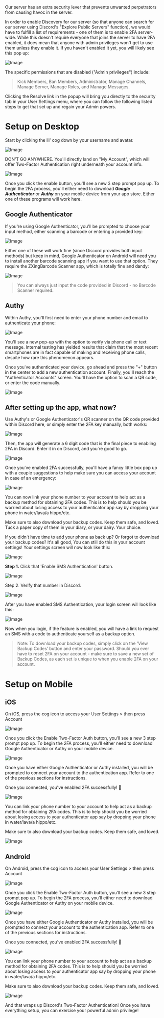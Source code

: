 Our server has an extra security lever that prevents unwanted perpetrators from causing havoc in the server.

In order to enable Discovery for our server (so that anyone can search for our server using Discord's "Explore Public Servers" function), we would have to fulfill a list of requirements - one of them is to enable 2FA server-wide. While this doesn't require everyone that joins the server to have 2FA enabled, it does mean that anyone with admin privileges won't get to use them unless they enable it. If you haven't enabled it yet, you will likely see this pop up:

![Image](https://support.discord.com/hc/en-us/article_attachments/207834588/Can_tLetYouDoThat.png)

The specific permissions that are disabled ("Admin privileges") include:

> Kick Members, Ban Members, Administrator, Manage Channels, Manage Server, Manage Roles, and Manage Messages.

Clicking the Resolve link in the popup will bring you directly to the security tab in your User Settings menu, where you can follow the following listed steps to get that set up and regain your Admin powers.

# Setup on Desktop

Start by clicking the lil' cog down by your username and avatar.

![Image](https://support.discord.com/hc/article_attachments/115000642651/Setting_up_2FA_first_step.png)

DON'T GO ANYWHERE. You'll directly land on "My Account", which will offer Two-Factor Authentication right underneath your account info.

![Image](https://support.discord.com/hc/article_attachments/360058182311/Capture13.jpg)

Once you click the enable button, you'll see a new 3 step prompt pop up. To begin the 2FA process, you'll either need to download  ***Google Authenticator***  or  ***Authy***  on your mobile device from your app store. Either one of these programs will work here.

## Google Authenticator

If you're using Google Authenticator, you'll be prompted to choose your input method, either scanning a barcode or entering a provided key:

![Image](https://support.discord.com/hc/en-us/article_attachments/208466847/GASetup.png)

Either one of these will work fine (since Discord provides both input methods) but keep in mind, Google Authenticator on Android will need you to install another barcode scanning app if you want to use that option. They require the ZXingBarcode Scanner app, which is totally fine and dandy:

![Image](https://support.discord.com/hc/en-us/article_attachments/208453968/ZXing.png)

> You can always just input the code provided in Discord - no Barcode Scanner required.

## Authy

Within Authy, you'll first need to enter your phone number and email to authenticate your phone:

![Image](https://support.discord.com/hc/en-us/article_attachments/207674267/AAA.png)

You'll see a new pop-up with the option to verify via phone call or text message. Internal testing has yielded results that claim that the most recent smartphones are in fact capable of making and receiving phone calls, despite how rare this phenomenon appears.

Once you've authenticated your device, go ahead and press the "+" button in the center to add a new authentication account. Finally, you'll reach the "Authenticator Accounts" screen. You'll have the option to scan a QR code, or enter the code manually.

![Image](https://support.discord.com/hc/en-us/article_attachments/207674447/ScantimeSrs.png)

## After setting up the app, what now?

Use Authy's or Google Authenticator's QR scanner on the QR code provided within Discord here, or simply enter the 2FA key manually, both works:

![Image](https://support.discord.com/hc/en-us/article_attachments/207611868/QRTime.png)

Then, the app will generate a 6 digit code that is the final piece to enabling 2FA in Discord. Enter it in on Discord, and you're good to go.

![Image](https://support.discord.com/hc/en-us/article_attachments/207611888/CodeTime.png)

Once you've enabled 2FA successfully, you'll have a fancy little box pop up with a couple suggestions to help make sure you can access your account in case of an emergency:

![Image](https://support.discord.com/hc/article_attachments/360064012312/You_did_it.png)

You can now link your phone number to your account to help act as a backup method for obtaining 2FA codes. This is to help should you be worried about losing access to your authenticator app say by dropping your phone in water/lava/a hippo/etc.

Make sure to also download your backup codes. Keep them safe, and loved. Tuck a paper copy of them in your diary, or your dairy. Your choice.

If you didn't have time to add your phone as back up? Or forgot to download your backup codes? It's all good, You can still do this in your account settings! Your settings screen will now look like this:

![Image](https://support.discord.com/hc/article_attachments/360064012212/My_Account.png)

 **Step 1.** Click that 'Enable SMS Authentication' button.

![Image](https://support.discord.com/hc/article_attachments/360064012372/Enter_Phone_Number.png)

Step 2. Verify that number in Discord.

![Image](https://support.discord.com/hc/article_attachments/360064161091/Enter_Code.png)

After you have enabled SMS Authentication, your login screen will look like this:

![Image](https://support.discord.com/hc/article_attachments/360064161151/Login_Screen.png)

Now when you login, if the feature is enabled, you will have a link to request an SMS with a code to authenticate yourself as a backup option.

> Note: To download your backup codes, simply click on the 'View Backup Codes' button and enter your password. Should you ever have to reset 2FA on your account - make sure to save a new set of Backup Codes, as each set is unique to when you enable 2FA on your account.

# Setup on Mobile

## iOS

On iOS, press the cog icon to access your User Settings > then press Account

![Image](https://support.discord.com/hc/article_attachments/360023188691/combo_1.jpg)

Once you click the Enable Two-Factor Auth button, you'll see a new 3 step prompt pop up. To begin the 2FA process, you'll either need to download Google Authenticator or Authy on your mobile device.

![Image](https://support.discord.com/hc/article_attachments/360023188891/combo_2.jpg)

Once you have either Google Authenticator or Authy installed, you will be prompted to connect your account to the authentication app. Refer to one of the previous sections for instructions.

Once you connected, you've enabled 2FA successfully! 🎉

![Image](https://support.discord.com/hc/article_attachments/360023189431/combo_3.jpg)

You can link your phone number to your account to help act as a backup method for obtaining 2FA codes. This is to help should you be worried about losing access to your authenticator app say by dropping your phone in water/lava/a hippo/etc.

Make sure to also download your backup codes. Keep them safe, and loved.

![Image](https://support.discord.com/hc/article_attachments/360023189791/7.jpg)

## Android

On Android, press the cog icon to access your User Settings > then press Account

![Image](https://support.discord.com/hc/article_attachments/360023152812/combo_1.jpg)

Once you click the Enable Two-Factor Auth button, you'll see a new 3 step prompt pop up. To begin the 2FA process, you'll either need to download Google Authenticator or Authy on your mobile device.

![Image](https://support.discord.com/hc/article_attachments/360023191331/combo_2.jpg)

Once you have either Google Authenticator or Authy installed, you will be prompted to connect your account to the authentication app. Refer to one of the previous sections for instructions.

Once you connected, you've enabled 2FA successfully! 🎉

![Image](https://support.discord.com/hc/article_attachments/360023191371/combo_3.jpg)

You can link your phone number to your account to help act as a backup method for obtaining 2FA codes. This is to help should you be worried about losing access to your authenticator app say by dropping your phone in water/lava/a hippo/etc.

Make sure to also download your backup codes. Keep them safe, and loved.

![Image](https://support.discord.com/hc/article_attachments/360023191391/7.jpg)

And that wraps up Discord's Two-Factor Authentication! Once you have everything setup, you can exercise your powerful admin privilege!
